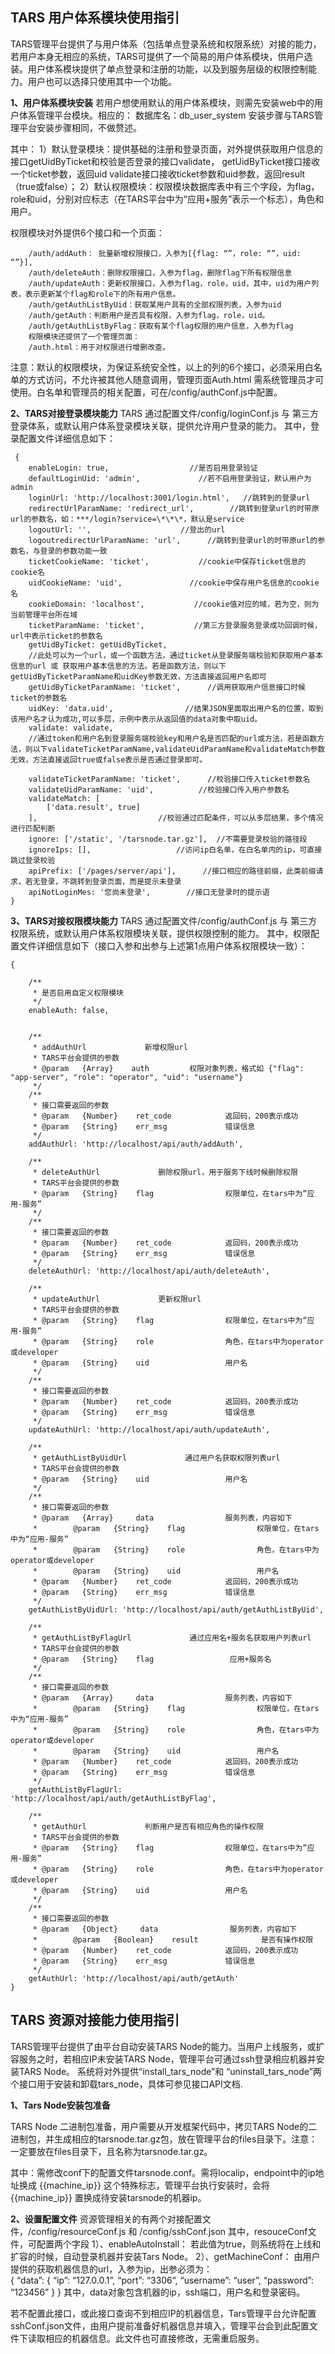 ## TARS 用户体系模块使用指引

TARS管理平台提供了与用户体系（包括单点登录系统和权限系统）对接的能力，若用户本身无相应的系统，TARS可提供了一个简易的用户体系模块，供用户选装。用户体系模块提供了单点登录和注册的功能，以及到服务层级的权限控制能力。用户也可以选择只使用其中一个功能。

**1、用户体系模块安装**
若用户想使用默认的用户体系模块，则需先安装web中的用户体系管理平台模块。相应的：
数据库名：db_user_system
安装步骤与TARS管理平台安装步骤相同，不做赘述。

其中：
1）默认登录模块：提供基础的注册和登录页面，对外提供获取用户信息的接口getUidByTicket和校验是否登录的接口validate，
getUidByTicket接口接收一个ticket参数，返回uid
validate接口接收ticket参数和uid参数，返回result（true或false）；
2）默认权限模块：权限模块数据库表中有三个字段，为flag，role和uid，分别对应标志（在TARS平台中为“应用+服务”表示一个标志），角色和用户。

权限模块对外提供6个接口和一个页面：
```
    /auth/addAuth： 批量新增权限接口，入参为[{flag: “”，role: “”，uid: “”}],
    /auth/deleteAuth：删除权限接口，入参为flag，删除flag下所有权限信息
    /auth/updateAuth：更新权限接口，入参为flag，role，uid，其中，uid为用户列表，表示更新某个flag和role下的所有用户信息。
    /auth/getAuthListByUid：获取某用户具有的全部权限列表，入参为uid
    /auth/getAuth：判断用户是否具有权限，入参为flag，role，uid。
    /auth/getAuthListByFlag：获取有某个flag权限的用户信息，入参为flag
	权限模块还提供了一个管理页面：
	/auth.html：用于对权限进行增删改查。
```

注意：默认的权限模块，为保证系统安全性，以上的列的6个接口，必须采用白名单的方式访问，不允许被其他人随意调用，管理页面Auth.html 需系统管理员才可使用。白名单和管理员的相关配置，可在/config/authConf.js中配置。



**2、TARS对接登录模块能力**
TARS 通过配置文件/config/loginConf.js 与 第三方登录体系，或默认用户体系登录模块关联，提供允许用户登录的能力。
其中，登录配置文件详细信息如下：
```
 {
    enableLogin: true,                  //是否启用登录验证
    defaultLoginUid: 'admin',             //若不启用登录验证，默认用户为admin
    loginUrl: 'http://localhost:3001/login.html',   //跳转到的登录url
    redirectUrlParamName: 'redirect_url',        //跳转到登录url的时带原url的参数名，如：***/login?service=\*\*\*，默认是service
    logoutUrl: '',                    //登出的url
    logoutredirectUrlParamName: 'url',      //跳转到登录url的时带原url的参数名，与登录的参数功能一致
    ticketCookieName: 'ticket',           //cookie中保存ticket信息的cookie名
    uidCookieName: 'uid',               //cookie中保存用户名信息的cookie名
    cookieDomain: 'localhost',           //cookie值对应的域，若为空，则为当前管理平台所在域
    ticketParamName: 'ticket',           //第三方登录服务登录成功回调时候，url中表示ticket的参数名
    getUidByTicket: getUidByTicket,  
	//此处可以为一个url，或一个函数方法，通过ticket从登录服务端校验和获取用户基本信息的url 或 获取用户基本信息的方法。若是函数方法，则以下getUidByTicketParamName和uidKey参数无效，方法直接返回用户名即可
    getUidByTicketParamName: 'ticket',      //调用获取用户信息接口时候ticket的参数名
    uidKey: 'data.uid',                //结果JSON里面取出用户名的位置，取到该用户名才认为成功,可以多层，示例中表示从返回值的data对象中取uid。
    validate: validate,  
	//通过token和用户名到登录服务端校验key和用户名是否匹配的url或方法，若是函数方法，则以下validateTicketParamName,validateUidParamName和validateMatch参数无效，方法直接返回true或false表示是否通过登录即可。

    validateTicketParamName: 'ticket',      //校验接口传入ticket参数名
    validateUidParamName: 'uid',          //校验接口传入用户参数名
    validateMatch: [
        ['data.result', true]
    ],                           //校验通过匹配条件，可以从多层结果，多个情况进行匹配判断
    ignore: ['/static', '/tarsnode.tar.gz'],  //不需要登录校验的路径段
    ignoreIps: [],                   //访问ip白名单，在白名单内的ip，可直接跳过登录校验
    apiPrefix: ['/pages/server/api'],      //接口相应的路径前缀，此类前缀请求，若无登录，不跳转到登录页面，而是提示未登录
    apiNotLoginMes: '您尚未登录',        //接口无登录时的提示语
}
```

**3、TARS对接权限模块能力**
TARS 通过配置文件/config/authConf.js 与 第三方权限系统，或默认用户体系权限模块关联，提供权限控制的能力。
其中，权限配置文件详细信息如下（接口入参和出参与上述第1点用户体系权限模块一致）：
```
{

    /**
     * 是否启用自定义权限模块
     */
    enableAuth: false,

    
    /**
     * addAuthUrl             新增权限url
     * TARS平台会提供的参数
     * @param   {Array}    auth         权限对象列表，格式如 {"flag": "app-server", "role": "operator", "uid": "username"}
     */
    /**
     * 接口需要返回的参数
     * @param   {Number}    ret_code            返回码，200表示成功
     * @param   {String}    err_msg             错误信息
     */
    addAuthUrl: 'http://localhost/api/auth/addAuth',

    /**
     * deleteAuthUrl             删除权限url，用于服务下线时候删除权限
     * TARS平台会提供的参数
     * @param   {String}    flag                权限单位，在tars中为“应用-服务”
     */
    /**
     * 接口需要返回的参数
     * @param   {Number}    ret_code            返回码，200表示成功
     * @param   {String}    err_msg             错误信息
     */
    deleteAuthUrl: 'http://localhost/api/auth/deleteAuth',

    /**
     * updateAuthUrl             更新权限url
     * TARS平台会提供的参数
     * @param   {String}    flag                权限单位，在tars中为“应用-服务”
     * @param   {String}    role                角色，在tars中为operator或developer
     * @param   {String}    uid                 用户名
     */
    /**
     * 接口需要返回的参数
     * @param   {Number}    ret_code            返回码，200表示成功
     * @param   {String}    err_msg             错误信息
     */
    updateAuthUrl: 'http://localhost/api/auth/updateAuth',

    /**
     * getAuthListByUidUrl             通过用户名获取权限列表url
     * TARS平台会提供的参数
     * @param   {String}    uid                 用户名
     */
    /**
     * 接口需要返回的参数
     * @param   {Array}     data                服务列表，内容如下
     *        @param   {String}    flag                权限单位，在tars中为“应用-服务”
     *        @param   {String}    role                角色，在tars中为operator或developer
     *        @param   {String}    uid                 用户名
     * @param   {Number}    ret_code            返回码，200表示成功
     * @param   {String}    err_msg             错误信息
     */
    getAuthListByUidUrl: 'http://localhost/api/auth/getAuthListByUid',

    /**
     * getAuthListByFlagUrl             通过应用名+服务名获取用户列表url
     * TARS平台会提供的参数
     * @param   {String}    flag                 应用+服务名
     */
    /**
     * 接口需要返回的参数
     * @param   {Array}     data                服务列表，内容如下
     *        @param   {String}    flag                权限单位，在tars中为“应用-服务”
     *        @param   {String}    role                角色，在tars中为operator或developer
     *        @param   {String}    uid                 用户名
     * @param   {Number}    ret_code            返回码，200表示成功
     * @param   {String}    err_msg             错误信息
     */
    getAuthListByFlagUrl: 'http://localhost/api/auth/getAuthListByFlag',

    /**
     * getAuthUrl             判断用户是否有相应角色的操作权限
     * TARS平台会提供的参数
     * @param   {String}    flag                权限单位，在tars中为“应用-服务”
     * @param   {String}    role                角色，在tars中为operator或developer
     * @param   {String}    uid                 用户名
     */
    /**
     * 接口需要返回的参数
     * @param   {Object}     data                服务列表，内容如下
     *        @param   {Boolean}    result              是否有操作权限
     * @param   {Number}    ret_code            返回码，200表示成功
     * @param   {String}    err_msg             错误信息
     */
    getAuthUrl: 'http://localhost/api/auth/getAuth'
}
```



## TARS 资源对接能力使用指引
TARS管理平台提供了由平台自动安装TARS Node的能力。当用户上线服务，或扩容服务之时，若相应IP未安装TARS Node，管理平台可通过ssh登录相应机器并安装TARS Node。
系统将对外提供“install_tars_node”和 “uninstall_tars_node”两个接口用于安装和卸载tars_node，具体可参见接口API文档.

**1、Tars Node安装包准备**

TARS Node 二进制包准备，用户需要从开发框架代码中，拷贝TARS Node的二进制包，并生成相应的tarsnode.tar.gz包，放在管理平台的files目录下。注意：一定要放在files目录下，且名称为tarsnode.tar.gz。

其中：需修改conf下的配置文件tarsnode.conf。需将localip，endpoint中的ip地址换成 {{machine_ip}} 这个特殊标志，管理平台执行安装时，会将 {{machine_ip}} 置换成待安装tarsnode的机器ip。

**2、设置配置文件**
资源管理相关的有两个对接配置文件，/config/resourceConf.js 和 /config/sshConf.json
其中，resouceConf文件，可配置两个字段
1）、enableAutoInstall： 若此值为true，则系统将在上线和扩容的时候，自动登录机器并安装Tars Node。
2）、getMachineConf： 由用户提供的获取机器信息的url，入参为ip，出参必须为：
​			
			{
				“data”: {
						“ip”: “127.0.0.1”,
						“port”: “3306”,
						“username”: “user”,
						“password”: “123456”
					}
			}
其中，data对象包含机器的ip，ssh端口，用户名和登录密码。

若不配置此接口，或此接口查询不到相应IP的机器信息，Tars管理平台允许配置sshConf.json文件，由用户提前准备好机器信息并填入，管理平台会到此配置文件下读取相应的机器信息。此文件也可直接修改，无需重启服务。
